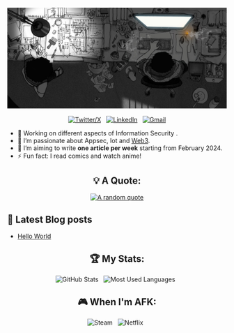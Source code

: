 <div align="center">

[![Hello World, I'm Jasper!](cover.jpg)](https://github.com/ShahRiffy)


[![Twitter/X](https://skillicons.dev/icons?i=twitter)](https://twitter.com/ShahRiffy) &nbsp;
[![LinkedIn](https://skillicons.dev/icons?i=linkedin)](https://www.linkedin.com/in/ShahRiffy/) &nbsp;
[![Gmail](https://skillicons.dev/icons?i=gmail)](mailto:shrifat.working@gmail.com?subject=Hello%20ShahRiffy,%20From%20Github)

</div>

- 🐛 Working on different aspects of Information Security .
- 🌱 I’m passionate about Appsec, Iot and [Web3](https://ethereum.org/en/web3/).
- 📝 I’m aiming to write **one article per week** starting from February 2024.
- ⚡ Fun fact: I read comics and watch anime!

<div align="center">

## 💡 A Quote:

[![A random quote](https://quotes-github-readme.vercel.app/api?type=horizontal&theme=dark)](https://github.com/piyushsuthar/github-readme-quotes)
</div>

## 📕 Latest Blog posts
<!-- BLOG-POST-LIST:START -->
- [Hello World](https://shahriffy.github.io/)
<!-- BLOG-POST-LIST:END -->


<div align="center">

## 🏆 My Stats:

<p>
    <img height=175 alt="GitHub Stats" src="https://github-readme-stats.vercel.app/api?username=ShahRiffy&show_icons=true&count_private=true&theme=dark" />&nbsp;&nbsp;
    <img height=175 alt="Most Used Languages" src="https://github-readme-stats.vercel.app/api/top-langs/?username=ShahRiffy&layout=compact&theme=dark" />&nbsp;&nbsp;
</p>

## 🎮 When I'm AFK:

![Steam](https://img.shields.io/badge/steam-%23000000.svg?style=for-the-badge&logo=steam&logoColor=white) &nbsp;
![Netflix](https://img.shields.io/badge/Netflix-E50914?style=for-the-badge&logo=netflix&logoColor=white) &nbsp;
</div>

